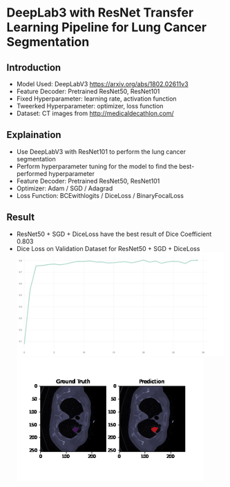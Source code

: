 # DeepLab3 with ResNet Transfer Learning Pipeline for Lung Cancer Segmentation

## Introduction
* Model Used: DeepLabV3 https://arxiv.org/abs/1802.02611v3
* Feature Decoder: Pretrained ResNet50, ResNet101
* Fixed Hyperparameter: learning rate, activation function
* Tweerked Hyperparameter: optimizer, loss function
* Dataset: CT images from http://medicaldecathlon.com/

## Explaination
* Use DeepLabV3 with ResNet101 to perform the lung cancer segmentation
* Perform hyperparameter tuning for the model to find the best-performed hyperparameter
* Feature Decoder: Pretrained ResNet50, ResNet101
* Optimizer: Adam / SGD / Adagrad
* Loss Function: BCEwithlogits / DiceLoss / BinaryFocalLoss

## Result
* ResNet50 + SGD + DiceLoss have the best result of Dice Coefficient 0.803
* Dice Loss on Validation Dataset for ResNet50 + SGD + DiceLoss
![Dice Loss on Validation Dataset](https://github.com/potato0o/Lung-Tumor-Segmentation-with-DeepLabV3/blob/main/Result/ValDice.jpeg)
![Dice Loss on Validation Dataset](https://github.com/potato0o/Lung-Tumor-Segmentation-with-DeepLabV3/blob/main/Result/Val%20Prediction%20vs%20Label.jpeg)
